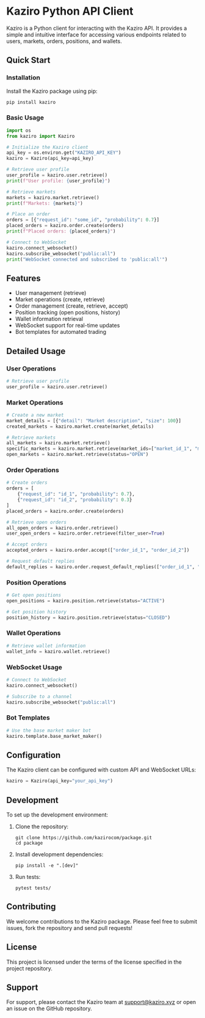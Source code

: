 # Kaziro Python API Client

Kaziro is a Python client for interacting with the Kaziro API. It provides a simple and intuitive interface for accessing various endpoints related to users, markets, orders, positions, and wallets.

## Quick Start

### Installation

Install the Kaziro package using pip:

```bash
pip install kaziro
```

### Basic Usage

```python
import os
from kaziro import Kaziro

# Initialize the Kaziro client
api_key = os.environ.get("KAZIRO_API_KEY")
kaziro = Kaziro(api_key=api_key)

# Retrieve user profile
user_profile = kaziro.user.retrieve()
print(f"User profile: {user_profile}")

# Retrieve markets
markets = kaziro.market.retrieve()
print(f"Markets: {markets}")

# Place an order
orders = [{"request_id": "some_id", "probability": 0.7}]
placed_orders = kaziro.order.create(orders)
print(f"Placed orders: {placed_orders}")

# Connect to WebSocket
kaziro.connect_websocket()
kaziro.subscribe_websocket("public:all")
print("WebSocket connected and subscribed to 'public:all'")
```

## Features

-   User management (retrieve)
-   Market operations (create, retrieve)
-   Order management (create, retrieve, accept)
-   Position tracking (open positions, history)
-   Wallet information retrieval
-   WebSocket support for real-time updates
-   Bot templates for automated trading

## Detailed Usage

### User Operations

```python
# Retrieve user profile
user_profile = kaziro.user.retrieve()
```

### Market Operations

```python
# Create a new market
market_details = [{"detail": "Market description", "size": 100}]
created_markets = kaziro.market.create(market_details)

# Retrieve markets
all_markets = kaziro.market.retrieve()
specific_markets = kaziro.market.retrieve(market_ids=["market_id_1", "market_id_2"])
open_markets = kaziro.market.retrieve(status="OPEN")
```

### Order Operations

```python
# Create orders
orders = [
    {"request_id": "id_1", "probability": 0.7},
    {"request_id": "id_2", "probability": 0.3}
]
placed_orders = kaziro.order.create(orders)

# Retrieve open orders
all_open_orders = kaziro.order.retrieve()
user_open_orders = kaziro.order.retrieve(filter_user=True)

# Accept orders
accepted_orders = kaziro.order.accept(["order_id_1", "order_id_2"])

# Request default replies
default_replies = kaziro.order.request_default_replies(["order_id_1", "order_id_2"])
```

### Position Operations

```python
# Get open positions
open_positions = kaziro.position.retrieve(status="ACTIVE")

# Get position history
position_history = kaziro.position.retrieve(status="CLOSED")
```

### Wallet Operations

```python
# Retrieve wallet information
wallet_info = kaziro.wallet.retrieve()
```

### WebSocket Usage

```python
# Connect to WebSocket
kaziro.connect_websocket()

# Subscribe to a channel
kaziro.subscribe_websocket("public:all")

```

### Bot Templates

```python
# Use the base market maker bot
kaziro.template.base_market_maker()
```

## Configuration

The Kaziro client can be configured with custom API and WebSocket URLs:

```python
kaziro = Kaziro(api_key="your_api_key")
```

## Development

To set up the development environment:

1. Clone the repository:

    ```
    git clone https://github.com/kazirocom/package.git
    cd package
    ```

2. Install development dependencies:

    ```
    pip install -e ".[dev]"
    ```

3. Run tests:
    ```
    pytest tests/
    ```

## Contributing

We welcome contributions to the Kaziro package. Please feel free to submit issues, fork the repository and send pull requests!

## License

This project is licensed under the terms of the license specified in the project repository.

## Support

For support, please contact the Kaziro team at support@kaziro.xyz or open an issue on the GitHub repository.
